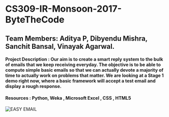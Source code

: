 # CS309-IR-Monsoon-2017-ByteTheCode

## Team Members: Aditya P, Dibyendu Mishra, Sanchit Bansal, Vinayak Agarwal. 

#### Project Description : Our aim is to create a smart reply system to the bulk of emails that we keep receiving everyday. The objective is to be able to compute simple basic emails so that we can actually devote a majority of time to actually work on problems that matter. We are looking at a Stage 1 demo right now, where a basic framework will accept a test email and display a rough response. 

#### Resources : Python, Weka , Microsoft Excel , CSS , HTML5

![EASY EMAIL](https://raw.githubusercontent.com/ashoka-university/CS309-IR-Monsoon-2017-ByteTheCode/master/Media/EasyEmail_IR.png?token=AMewlETT3RXaiLDWQP5fzoAgyuALOAwYks5aBfxRwA%3D%3D)
